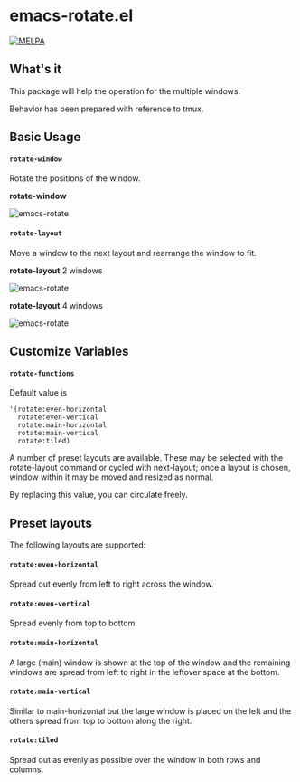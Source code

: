 # emacs-rotate.el

[![MELPA](https://melpa.org/packages/rotate-badge.svg)](https://melpa.org/#/rotate)

## What's it

This package will help the operation for the multiple windows.

Behavior has been prepared with reference to tmux.


## Basic Usage

#### `rotate-window`

Rotate the positions of the window.

**rotate-window**

![emacs-rotate](image/rotate-window.gif)


#### `rotate-layout`

Move a window to the next layout and rearrange the window to fit.

**rotate-layout** 2 windows

![emacs-rotate](image/rotate-layout-2.gif)

**rotate-layout** 4 windows

![emacs-rotate](image/rotate-layout-4.gif)


## Customize Variables

#### `rotate-functions`

Default value is

``` 
'(rotate:even-horizontal
  rotate:even-vertical
  rotate:main-horizontal
  rotate:main-vertical
  rotate:tiled)
```

A number of preset layouts are available. These may be selected with the rotate-layout command or cycled with next-layout; once a layout is chosen, window within it may be moved and resized as normal.

By replacing this value, you can circulate freely.


## Preset layouts

The following layouts are supported:

#### `rotate:even-horizontal`

Spread out evenly from left to right across the window.

#### `rotate:even-vertical`

Spread evenly from top to bottom.

#### `rotate:main-horizontal`

A large (main) window is shown at the top of the window and the remaining windows are spread from left to right in the leftover space at the bottom. 

#### `rotate:main-vertical`

Similar to main-horizontal but the large window is placed on the left and the others spread from top to bottom along the right. 

#### `rotate:tiled`

Spread out as evenly as possible over the window in both rows and columns.




